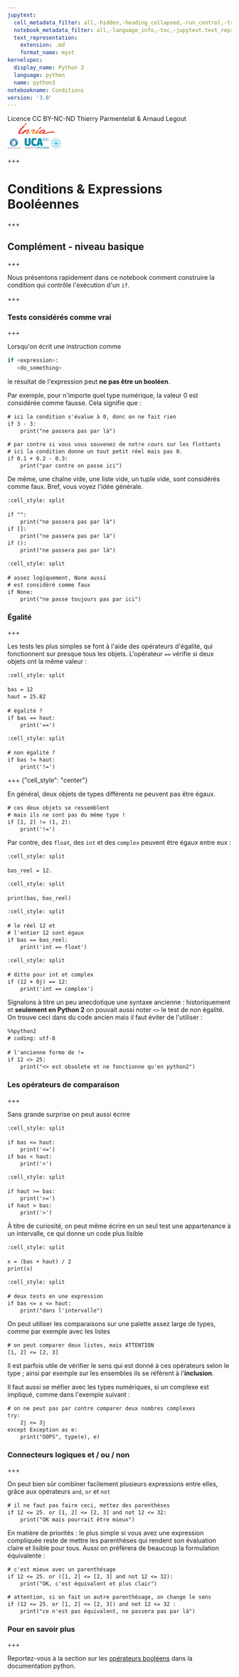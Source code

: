 ```yaml
---
jupytext:
  cell_metadata_filter: all,-hidden,-heading_collapsed,-run_control,-trusted
  notebook_metadata_filter: all,-language_info,-toc,-jupytext.text_representation.jupytext_version,-jupytext.text_representation.format_version
  text_representation:
    extension: .md
    format_name: myst
kernelspec:
  display_name: Python 3
  language: python
  name: python3
notebookname: Conditions
version: '3.0'
---
```


<div class="licence">
<span>Licence CC BY-NC-ND</span>
<span>Thierry Parmentelat &amp; Arnaud Legout</span>
<span><img src="media/both-logos-small-alpha.png" /></span>
</div>

+++

# Conditions & Expressions Booléennes

+++

## Complément - niveau basique

+++

Nous présentons rapidement dans ce notebook comment construire la condition qui contrôle l'exécution d'un `if`.

+++

### Tests considérés comme vrai

+++

Lorsqu'on écrit une instruction comme

```python
if <expression>:
   <do_something>
```

le résultat de l'expression peut **ne pas être un booléen**. 

Par exemple, pour n'importe quel type numérique, la valeur 0 est considérée comme fausse. Cela signifie que :

```{code-cell}
# ici la condition s'évalue à 0, donc on ne fait rien
if 3 - 3:
    print("ne passera pas par là")
```

```{code-cell}
# par contre si vous vous souvenez de notre cours sur les flottants
# ici la condition donne un tout petit réel mais pas 0.
if 0.1 + 0.2 - 0.3:
    print("par contre on passe ici")
```

De même, une chaîne vide, une liste vide, un tuple vide, sont considérés comme faux. Bref, vous voyez l'idée générale.

```{code-cell}
:cell_style: split

if "": 
    print("ne passera pas par là")
if []: 
    print("ne passera pas par là")
if ():
    print("ne passera pas par là")
```

```{code-cell}
:cell_style: split

# assez logiquement, None aussi
# est considéré comme faux
if None:
    print("ne passe toujours pas par ici")
```

### Égalité

+++

Les tests les plus simples se font à l'aide des opérateurs d'égalité, qui fonctionnent sur presque tous les objets. L'opérateur `==` vérifie si deux objets ont la même valeur :

```{code-cell}
:cell_style: split

bas = 12
haut = 25.82

# égalité ?
if bas == haut:
    print('==')
```

```{code-cell}
:cell_style: split

# non égalité ?
if bas != haut:
    print('!=')
```

+++ {"cell_style": "center"}

En général, deux objets de types différents ne peuvent pas être égaux.

```{code-cell}
# ces deux objets se ressemblent 
# mais ils ne sont pas du même type !
if [1, 2] != (1, 2):
    print('!=')
```

Par contre, des `float`, des `int` et des `complex` peuvent être égaux entre eux :

```{code-cell}
:cell_style: split

bas_reel = 12.
```

```{code-cell}
:cell_style: split

print(bas, bas_reel)
```

```{code-cell}
:cell_style: split

# le réel 12 et 
# l'entier 12 sont égaux
if bas == bas_reel:
    print('int == float')
```

```{code-cell}
:cell_style: split

# ditto pour int et complex
if (12 + 0j) == 12:
    print('int == complex')
```

Signalons à titre un peu anecdotique une syntaxe ancienne : historiquement et **seulement en Python 2** on pouvait aussi noter `<>` le test de non égalité. On trouve ceci dans du code ancien mais il faut éviter de l'utiliser :

```{code-cell}
%%python2
# coding: utf-8

# l'ancienne forme de !=
if 12 <> 25:
    print("<> est obsolete et ne fonctionne qu'en python2")
```

### Les opérateurs de comparaison

+++

Sans grande surprise on peut aussi écrire

```{code-cell}
:cell_style: split

if bas <= haut:
    print('<=')
if bas < haut:
    print('<')
```

```{code-cell}
:cell_style: split

if haut >= bas:
    print('>=')
if haut > bas:
    print('>')
```

À titre de curiosité, on peut même écrire en un seul test une appartenance à un intervalle, ce qui donne un code plus lisible

```{code-cell}
:cell_style: split

x = (bas + haut) / 2
print(x)
```

```{code-cell}
:cell_style: split

# deux tests en une expression
if bas <= x <= haut:
    print("dans l'intervalle")
```

On peut utiliser les comparaisons sur une palette assez large de types, comme par exemple avec les listes

```{code-cell}
# on peut comparer deux listes, mais ATTENTION
[1, 2] <= [2, 3]
```

Il est parfois utile de vérifier le sens qui est donné à ces opérateurs selon le type ; ainsi par exemple sur les ensembles ils se réfèrent à l'**inclusion**.

Il faut aussi se méfier avec les types numériques, si un complexe est impliqué, comme dans l'exemple suivant :

```{code-cell}
# on ne peut pas par contre comparer deux nombres complexes
try:
    2j <= 3j
except Exception as e:
    print("OOPS", type(e), e)
```

### Connecteurs logiques et / ou / non

+++

On peut bien sûr combiner facilement plusieurs expressions entre elles, grâce aux opérateurs `and`, `or` et `not`

```{code-cell}
# il ne faut pas faire ceci, mettez des parenthèses
if 12 <= 25. or [1, 2] <= [2, 3] and not 12 <= 32:
    print("OK mais pourrait être mieux")
```

En matière de priorités : le plus simple si vous avez une expression compliquée reste de mettre les parenthèses qui rendent son évaluation claire et lisible pour tous. Aussi on préfèrera de beaucoup la formulation équivalente :

```{code-cell}
# c'est mieux avec un parenthésage
if 12 <= 25. or ([1, 2] <= [2, 3] and not 12 <= 32):
    print("OK, c'est équivalent et plus clair")
```

```{code-cell}
# attention, si on fait un autre parenthésage, on change le sens
if (12 <= 25. or [1, 2] <= [2, 3]) and not 12 <= 32 :
    print("ce n'est pas équivalent, ne passera pas par là")
```

### Pour en savoir plus

+++

Reportez-vous à la section sur les [opérateurs booléens](https://docs.python.org/3/library/stdtypes.html#truth-value-testing) dans la documentation python.
